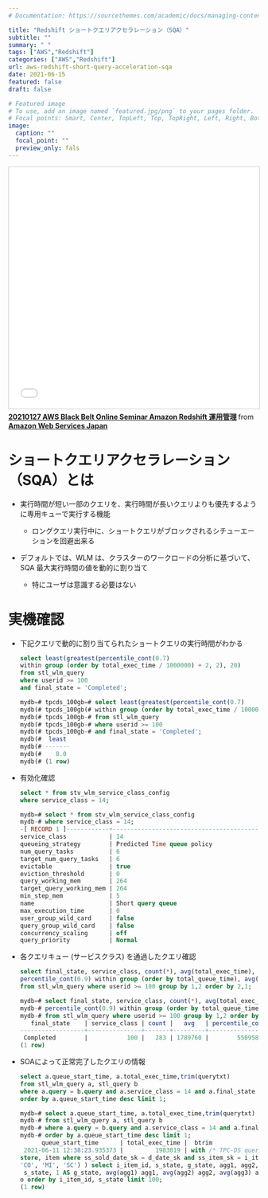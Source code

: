 ```yaml
---
# Documentation: https://sourcethemes.com/academic/docs/managing-content/

title: "Redshift ショートクエリアクセラレーション（SQA）"
subtitle: ""
summary: " "
tags: ["AWS","Redshift"]
categories: ["AWS","Redshift"]
url: aws-redshift-short-query-acceleration-sqa
date: 2021-06-15
featured: false
draft: false

# Featured image
# To use, add an image named `featured.jpg/png` to your pages folder.
# Focal points: Smart, Center, TopLeft, Top, TopRight, Left, Right, BottomLeft, Bottom, BottomRight.
image:
  caption: ""
  focal_point: ""
  preview_only: fals
---
```




  <iframe src="//www.slideshare.net/slideshow/embed_code/key/Efsko7wlMOc3lQ?startSlide=45" width="595" height="485" frameborder="0" marginwidth="0" marginheight="0" scrolling="no" style="border:1px solid #CCC; border-width:1px; margin-bottom:5px; max-width: 100%;" allowfullscreen> </iframe> <div style="margin-bottom:5px"> <strong> <a href="//www.slideshare.net/AmazonWebServicesJapan/20210127-aws-black-belt-online-seminar-amazon-redshift" title="20210127 AWS Black Belt Online Seminar Amazon Redshift 運用管理" target="_blank">20210127 AWS Black Belt Online Seminar Amazon Redshift 運用管理</a> </strong> from <strong><a href="//www.slideshare.net/AmazonWebServicesJapan" target="_blank">Amazon Web Services Japan</a></strong> </div>

# ショートクエリアクセラレーション（SQA）とは


- 実行時間が短い一部のクエリを、実行時間が長いクエリよりも優先するように専用キューで実行する機能

  - ロングクエリ実行中に、ショートクエリがブロックされるシチューエーションを回避出来る
  
    


- デフォルトでは、WLM は、クラスターのワークロードの分析に基づいて、SQA 最大実行時間の値を動的に割り当て

  - 特にユーザは意識する必要はない

# 実機確認

- 下記クエリで動的に割り当てられたショートクエリの実行時間がわかる

  ```sql
  select least(greatest(percentile_cont(0.7) 
  within group (order by total_exec_time / 1000000) + 2, 2), 20) 
  from stl_wlm_query 
  where userid >= 100
  and final_state = 'Completed';
  ```

  ```sql
  mydb=# tpcds_100gb=# select least(greatest(percentile_cont(0.7) 
  mydb(# tpcds_100gb(# within group (order by total_exec_time / 1000000) + 2, 2), 20) 
  mydb(# tpcds_100gb-# from stl_wlm_query 
  mydb(# tpcds_100gb-# where userid >= 100
  mydb(# tpcds_100gb-# and final_state = 'Completed';
  mydb(#  least 
  mydb(# -------
  mydb(#    8.0
  mydb(# (1 row)
  ```

- 有効化確認

  ```sql
  select * from stv_wlm_service_class_config 
  where service_class = 14;
  ```

  ```sql
  mydb=# select * from stv_wlm_service_class_config 
  mydb-# where service_class = 14;
  -[ RECORD 1 ]------------+-----------------------------------------------------------------
  service_class            | 14
  queueing_strategy        | Predicted Time queue policy     
  num_query_tasks          | 6
  target_num_query_tasks   | 6
  evictable                | true    
  eviction_threshold       | 0
  query_working_mem        | 264
  target_query_working_mem | 264
  min_step_mem             | 5
  name                     | Short query queue                                               
  max_execution_time       | 0
  user_group_wild_card     | false   
  query_group_wild_card    | false   
  concurrency_scaling      | off                 
  query_priority           | Normal  
  ```

  

- 各クエリキュー (サービスクラス) を通過したクエリ確認

  

  ```sql
  select final_state, service_class, count(*), avg(total_exec_time), 
  percentile_cont(0.9) within group (order by total_queue_time), avg(total_queue_time) 
  from stl_wlm_query where userid >= 100 group by 1,2 order by 2,1; 
  ```

  ```sql
  mydb=# select final_state, service_class, count(*), avg(total_exec_time), 
  mydb-# percentile_cont(0.9) within group (order by total_queue_time), avg(total_queue_time) 
  mydb-# from stl_wlm_query where userid >= 100 group by 1,2 order by 2,1; 
     final_state    | service_class | count |   avg   | percentile_cont |  avg   
  ------------------+---------------+-------+---------+-----------------+--------
   Completed        |           100 |   283 | 1789760 |        550958.6 | 421287
  (1 row)
  ```

  

  

- SOAによって正常完了したクエリの情報

  ```sql
  select a.queue_start_time, a.total_exec_time,trim(querytxt)
  from stl_wlm_query a, stl_query b 
  where a.query = b.query and a.service_class = 14 and a.final_state = 'Completed'
  order by a.queue_start_time desc limit 1;
  ```

  ```sql
  mydb=# select a.queue_start_time, a.total_exec_time,trim(querytxt)
  mydb-# from stl_wlm_query a, stl_query b 
  mydb-# where a.query = b.query and a.service_class = 14 and a.final_state = 'Completed'
  mydb-# order by a.queue_start_time desc limit 1;
        queue_start_time      | total_exec_time |  btrim                                                       
   2021-06-11 12:38:23.935373 |         1983019 | with /* TPC-DS query27a.tpl 0.16 */ results as (select i_item_id, s_state, 0 as g_state, ss_quantity agg1, ss_list_price agg2, ss_coupon_amt agg3, ss_sales_price agg4 from store_sales, customer_demographics, date_dim, 
  store, item where ss_sold_date_sk = d_date_sk and ss_item_sk = i_item_sk and ss_store_sk = s_store_sk and ss_cdemo_sk = cd_demo_sk and cd_gender = 'F' and cd_marital_status = 'S' and cd_education_status = 'Primary' and d_year = 1999 and s_state in ('FL','NC', 'MN', 
  'CO', 'MI', 'SC') ) select i_item_id, s_state, g_state, agg1, agg2, agg3, agg4 from ( select i_item_id, s_state, 0 as g_state, avg(agg1) agg1, avg(agg2) agg2, avg(agg3) agg3, avg(agg4) agg4 from results group by i_item_id, s_state union all select i_item_id, NULL AS
   s_state, 1 AS g_state, avg(agg1) agg1, avg(agg2) agg2, avg(agg3) agg3, avg(agg4) agg4 from results group by i_item_id union all select NULL AS i_item_id, NULL as s_state, 1 as g_state, avg(agg1) agg1, avg(agg2) agg2, avg(agg3) agg3, avg(agg4) agg4 from results ) fo
  o order by i_item_id, s_state limit 100;
  (1 row)
  
  ```

  